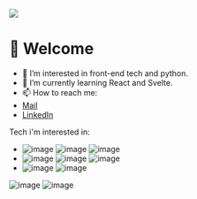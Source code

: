 ![](https://komarev.com/ghpvc/?username=Artuyees&color=363636)
# 👋 Welcome
- 👀 I’m interested in front-end tech and python.
- 🌱 I’m currently learning React and Svelte.
- 📫 How to reach me: 
- [Mail](mailto:artuyees@gmail.com) 
- [LinkedIn](https://www.linkedin.com/in/artur-kuciński-5151a222b/)
  

Tech i'm interested in: 

- ![image](https://img.shields.io/badge/JavaScript-323330?style=for-the-badge&logo=javascript&logoColor=F7DF1E)
  ![image](https://img.shields.io/badge/Svelte-4A4A55?style=for-the-badge&logo=svelte&logoColor=FF3E00)
  ![image](https://img.shields.io/badge/Tailwind_CSS-38B2AC?style=for-the-badge&logo=tailwind-css&logoColor=white)
- ![image](https://img.shields.io/badge/CSS3-1572B6?style=for-the-badge&logo=css3&logoColor=white)
  ![image](https://img.shields.io/badge/Supabase-181818?style=for-the-badge&logo=supabase&logoColor=white)
  ![image](https://img.shields.io/badge/React-20232A?style=for-the-badge&logo=react&logoColor=61DAFB)
- ![image](https://img.shields.io/badge/Python-FFD43B?style=for-the-badge&logo=python&logoColor=blue)
  ![image](https://img.shields.io/badge/Flask-000000?style=for-the-badge&logo=flask&logoColor=white)




![image](https://github-readme-stats.vercel.app/api?username=Artuyees)
![image](https://github-readme-streak-stats.herokuapp.com/?user=Artuyees)

